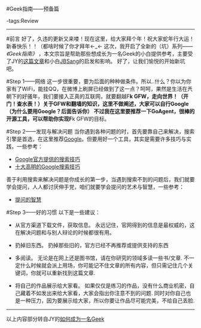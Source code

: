 #Geek指南——预备篇

-tags:Review

----

#前言
好了，久违的更新又来喽！现在这里，给大家拜个年！祝大家蛇年行大运！新春快乐！！（都啥时候了你才拜年←_←
这次，我开启了全新的（坑）系列—— *《Geek指南》* ，本文宗旨是帮助那些想成长为一名Geek的小白提供参考，主要受了JY的[这篇文章](http://jyprince.me/program/710)和小白[JBSang](http://jbs.rp.jybox.net/)的启发和影响。
好了，让我们愉悦的开始新坑吧。

#Step 1——网络
这一步很重要，要为后面的种种做条件。所以..什么？你以为你家有了WiFi，能挂QQ，在微博上刷屏已经做到了这一点？呵呵，果然是生活在兲朝下的好骚年，我们要接入正真的互联网，就要翻越F**k GFW，走向世界！（开门！查水表！）关于GFW和翻墙的知识，这里不做阐述，大家可以自行Google（为什么要用Google？后面告诉你）
不过我在这里要推荐一下GoAgent，很棒的开源工具，可以帮助你实现F**k GFW的目标。

#Step 2——发现与解决问题
当你遇到各种问题的时，首先要靠自己来解决，搜索引擎是首选，在这里推荐[Google](http://google.com)。但要用好一个工具，其实是需要许多技巧与实践，一些参考：

* [Google官方提供的搜索技巧](http://www.google.com/intl/zh-CN_ALL/insidesearch/tipstricks/basics.html)
* [十大高明的Google搜索技巧](http://www.williamlong.info/archives/728.html)

善于利用搜索来解决问题是你成长的第一步，当遇到搜索不到的问题后，我们就要学会提问，人人都讨厌伸手党，咱们就要学会提问的艺术与智慧，一些参考：

* [提问的智慧](http://www.wapm.cn/smart-questions/smart-questions-zh.html)

#Step 3——好的习惯
以下是一些建议：

* 从官方渠道下载文件，获取信息。
  永远记住，官网得到的信息是最权威的，这在解决问题和与别人辩论的时候都很有用。

* 扔掉旧东西。
  扔掉那些旧的，官方已经不再推荐或提供支持的东西

* 多阅读。
  无论是在网上还是图书馆，请在你研究的领域多读一些书/文章. 不一定什么时候就会派上用场，你可能记不住文章的所有内容，但只需记住几个关键词，你就可以重新找到这篇文章.

* 将自己的作品展示给大家看。
  如果仅仅是练习的作品，没有什么商业机密，自己藏着不如发出来给大家看，大家会指出你注意不到的问题.
同时对你自己也是一种压力，因为要展示给大家，所以你要让作品尽可能完美，不给自己丢脸.

************

以上内容部分转自JY的[如何成为一名Geek](http://jyprince.me/program/710)
